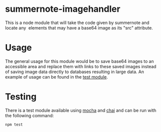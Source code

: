 # summernote-imagehandler

This is a node module that will take the code given by summernote and locate any <img> elements that may have a base64 image as its "src" attribute.

# Usage

The general usage for this module would be to save base64 images to an accessible area and replace them with links to these saved images instead of saving image data directly to databases resulting in large data. An example of usage can be found in the [test module](test/test.js).

# Testing

There is a test module available using [mocha](https://www.npmjs.com/package/mocha) and [chai](https://www.npmjs.com/package/chai) and can be run with the following command:

    npm test
